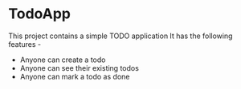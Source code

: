 # TodoApp

This project contains a simple TODO application
It has the following features -

- Anyone can create a todo
- Anyone can see their existing todos
- Anyone can mark a todo as done